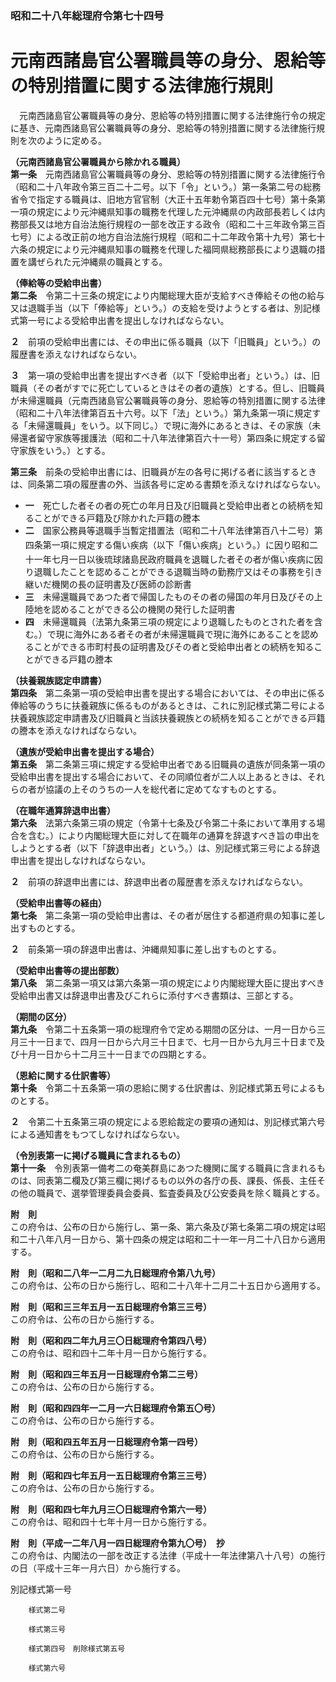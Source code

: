 ### 昭和二十八年総理府令第七十四号  
# 元南西諸島官公署職員等の身分、恩給等の特別措置に関する法律施行規則  
　元南西諸島官公署職員等の身分、恩給等の特別措置に関する法律施行令の規定に基き、元南西諸島官公署職員等の身分、恩給等の特別措置に関する法律施行規則を次のように定める。  
  
**（元南西諸島官公署職員から除かれる職員）**  
**第一条**　元南西諸島官公署職員等の身分、恩給等の特別措置に関する法律施行令（昭和二十八年政令第三百二十二号。以下「令」という。）第一条第二号の総務省令で指定する職員は、旧地方官官制（大正十五年勅令第百四十七号）第十条第一項の規定により元沖縄県知事の職務を代理した元沖縄県の内政部長若しくは内務部長又は地方自治法施行規程の一部を改正する政令（昭和二十三年政令第三百七号）による改正前の地方自治法施行規程（昭和二十二年政令第十九号）第七十六条の規定により元沖縄県知事の職務を代理した福岡県総務部長により退職の措置を講ぜられた元沖縄県の職員とする。  
  
**（俸給等の受給申出書）**  
**第二条**　令第二十三条の規定により内閣総理大臣が支給すべき俸給その他の給与又は退職手当（以下「俸給等」という。）の支給を受けようとする者は、別記様式第一号による受給申出書を提出しなければならない。  
  
**２**　前項の受給申出書には、その申出に係る職員（以下「旧職員」という。）の履歴書を添えなければならない。  
  
**３**　第一項の受給申出書を提出すべき者（以下「受給申出者」という。）は、旧職員（その者がすでに死亡しているときはその者の遺族）とする。但し、旧職員が未帰還職員（元南西諸島官公署職員等の身分、恩給等の特別措置に関する法律（昭和二十八年法律第百五十六号。以下「法」という。）第九条第一項に規定する「未帰還職員」をいう。以下同じ。）で現に海外にあるときは、その家族（未帰還者留守家族等援護法（昭和二十八年法律第百六十一号）第四条に規定する留守家族をいう。）とする。  
  
**第三条**　前条の受給申出書には、旧職員が左の各号に掲げる者に該当するときは、同条第二項の履歴書の外、当該各号に定める書類を添えなければならない。  
* **一**　死亡した者その者の死亡の年月日及び旧職員と受給申出者との続柄を知ることができる戸籍及び除かれた戸籍の謄本  
* **二**　国家公務員等退職手当暫定措置法（昭和二十八年法律第百八十二号）第四条第一項に規定する傷<ruby>い<rt>ヽ</rt></ruby>疾病（以下「傷<ruby>い<rt>ヽ</rt></ruby>疾病」という。）に因り昭和二十一年七月一日以後琉球諸島民政府職員を退職した者その者が傷<ruby>い<rt>ヽ</rt></ruby>疾病に因り退職したことを認めることができる退職当時の勤務庁又はその事務を引き継いだ機関の長の証明書及び医師の診断書  
* **三**　未帰還職員であつた者で帰国したものその者の帰国の年月日及びその上陸地を認めることができる公の機関の発行した証明書  
* **四**　未帰還職員（法第九条第三項の規定により退職したものとされた者を含む。）で現に海外にある者その者が未帰還職員で現に海外にあることを認めることができる市町村長の証明書及びその者と受給申出者との続柄を知ることができる戸籍の謄本  
  
**（扶養親族認定申請書）**  
**第四条**　第二条第一項の受給申出書を提出する場合においては、その申出に係る俸給等のうちに扶養親族に係るものがあるときは、これに別記様式第二号による扶養親族認定申請書及び旧職員と当該扶養親族との続柄を知ることができる戸籍の謄本を添えなければならない。  
  
**（遺族が受給申出書を提出する場合）**  
**第五条**　第二条第三項に規定する受給申出者である旧職員の遺族が同条第一項の受給申出書を提出する場合において、その同順位者が二人以上あるときは、それらの者が協議の上そのうちの一人を総代者に定めてなすものとする。  
  
**（在職年通算辞退申出書）**  
**第六条**　法第六条第三項の規定（令第十七条及び令第二十条において準用する場合を含む。）により内閣総理大臣に対して在職年の通算を辞退すべき旨の申出をしようとする者（以下「辞退申出者」という。）は、別記様式第三号による辞退申出書を提出しなければならない。  
  
**２**　前項の辞退申出書には、辞退申出者の履歴書を添えなければならない。  
  
**（受給申出書等の経由）**  
**第七条**　第二条第一項の受給申出書は、その者が居住する都道府県の知事に差し出すものとする。  
  
**２**　前条第一項の辞退申出書は、沖縄県知事に差し出すものとする。  
  
**（受給申出書等の提出部数）**  
**第八条**　第二条第一項又は第六条第一項の規定により内閣総理大臣に提出すべき受給申出書又は辞退申出書及びこれらに添付すべき書類は、三部とする。  
  
**（期間の区分）**  
**第九条**　令第二十五条第一項の総理府令で定める期間の区分は、一月一日から三月三十一日まで、四月一日から六月三十日まで、七月一日から九月三十日まで及び十月一日から十二月三十一日までの四期とする。  
  
**（恩給に関する仕訳書等）**  
**第十条**　令第二十五条第一項の恩給に関する仕訳書は、別記様式第五号によるものとする。  
  
**２**　令第二十五条第三項の規定による恩給裁定の要項の通知は、別記様式第六号による通知書をもつてしなければならない。  
  
**（令別表第一に掲げる職員に含まれるもの）**  
**第十一条**　令別表第一備考二の奄美群島にあつた機関に属する職員に含まれるものは、同表第二欄及び第三欄に掲げるもの以外の各庁の長、課長、係長、主任その他の職員で、選挙管理委員会委員、監査委員及び公安委員を除く職員とする。  
  
**附　則**  
この府令は、公布の日から施行し、第一条、第六条及び第七条第二項の規定は昭和二十八年八月一日から、第十四条の規定は昭和二十一年一月二十八日から適用する。  
  
**附　則（昭和二八年一二月二九日総理府令第八九号）**  
この府令は、公布の日から施行し、昭和二十八年十二月二十五日から適用する。  
  
**附　則（昭和三三年五月一五日総理府令第三三号）**  
この府令は、公布の日から施行する。  
  
**附　則（昭和四二年九月三〇日総理府令第四八号）**  
この府令は、昭和四十二年十月一日から施行する。  
  
**附　則（昭和四三年五月一日総理府令第二三号）**  
この府令は、公布の日から施行する。  
  
**附　則（昭和四四年一二月一六日総理府令第五〇号）**  
この府令は、公布の日から施行する。  
  
**附　則（昭和四五年五月一日総理府令第一四号）**  
この府令は、公布の日から施行する。  
  
**附　則（昭和四七年五月一五日総理府令第三三号）**  
この府令は、公布の日から施行する。  
  
**附　則（昭和四七年九月三〇日総理府令第六一号）**  
この府令は、昭和四十七年十月一日から施行する。  
  
**附　則（平成一二年八月一四日総理府令第九〇号）　抄**  
この府令は、内閣法の一部を改正する法律（平成十一年法律第八十八号）の施行の日（平成十三年一月六日）から施行する。  
  
別記様式第一号
          
        様式第二号
          
        様式第三号
          
        様式第四号　削除様式第五号
          
        様式第六号
          
        